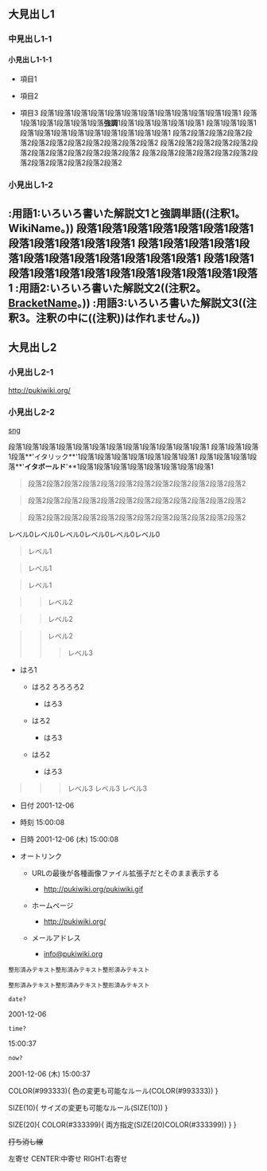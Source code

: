 

## 大見出し1
### 中見出し1-1
#### 小見出し1-1-1

- 項目1

- 項目2

- 項目3
段落1段落1段落1段落1段落1段落1段落1段落1段落1段落1段落1段落1
段落1段落1段落1段落1段落1段落**強調**1段落1段落1段落1段落1段落1
段落1段落1段落1段落1段落1段落1段落1段落1段落1段落1段落1段落1
段落2段落2段落2段落2段落2段落2段落2段落2段落2段落2段落2段落2
段落2段落2段落2段落2段落2段落2段落2段落2段落2段落2段落2段落2
段落2段落2段落2段落2段落2段落2段落2段落2段落2段落2段落2段落2
### 小見出し1-2
:用語1:いろいろ書いた解説文1と**強調単語**((注釈1。WikiName。))
段落1段落1段落1段落1段落1段落1段落1段落1段落1段落1段落1段落1
段落1段落1段落1段落1段落1段落1段落1段落1段落1段落1段落1段落1
段落1段落1段落1段落1段落1段落1段落1段落1段落1段落1段落1段落1
:用語2:いろいろ書いた解説文2((注釈2。[BracketName](../../en/BracketName)。))
:用語3:いろいろ書いた解説文3((注釈3。注釈の中に((注釈))は作れません。))
----
## 大見出し2
### 小見出し2-1
http://pukiwiki.org/
### 小見出し2-2

[sng](../../en/sng)

段落1段落1段落1段落1段落1段落1段落1段落1段落1段落1段落1段落1
段落1段落1段落1段落**'イタリック**'1段落1段落1段落1段落1段落1段落1段落1
段落1段落1段落1段落**'**イタボールド**'**1段落1段落1段落1段落1段落1段落1段落1段落1

>段落2段落2段落2段落2段落2段落2段落2段落2段落2段落2段落2段落2

>段落2段落2段落2段落2段落2段落2段落2段落2段落2段落2段落2段落2

>段落2段落2段落2段落2段落2段落2段落2段落2段落2段落2段落2段落2

レベル0レベル0レベル0レベル0レベル0レベル0


>レベル1

>レベル1

>レベル1

>>レベル2

>>レベル2

>>レベル2
>>>レベル3

- はろ1

    - はろ2
ろろろろ2

        - はろ3

    - はろ2

        - はろ3

    - はろ2

        - はろ3
>>>レベル3
>>>レベル3
>>>レベル3


- 日付 2001-12-06

- 時刻 15:00:08

- 日時 2001-12-06 (木) 15:00:08


- オートリンク

    - URLの最後が各種画像ファイル拡張子だとそのまま表示する

        -  http://pukiwiki.org/pukiwiki.gif

    - ホームページ

        -  http://pukiwiki.org/

    - メールアドレス

        -  info@pukiwiki.org

```
整形済みテキスト整形済みテキスト整形済みテキスト
```
```
整形済みテキスト整形済みテキスト整形済みテキスト
```

```
date?
```
2001-12-06
```
time?
```
15:00:37
```
now?
```
2001-12-06 (木) 15:00:37

COLOR(#993333){ 色の変更も可能なルール(COLOR(#993333)) }

SIZE(10){ サイズの変更も可能なルール(SIZE(10)) }

SIZE(20){ COLOR(#333399){ 両方指定(SIZE(20)COLOR(#333399)) } }

~~打ち消し線~~

左寄せ
CENTER:中寄せ
RIGHT:右寄せ